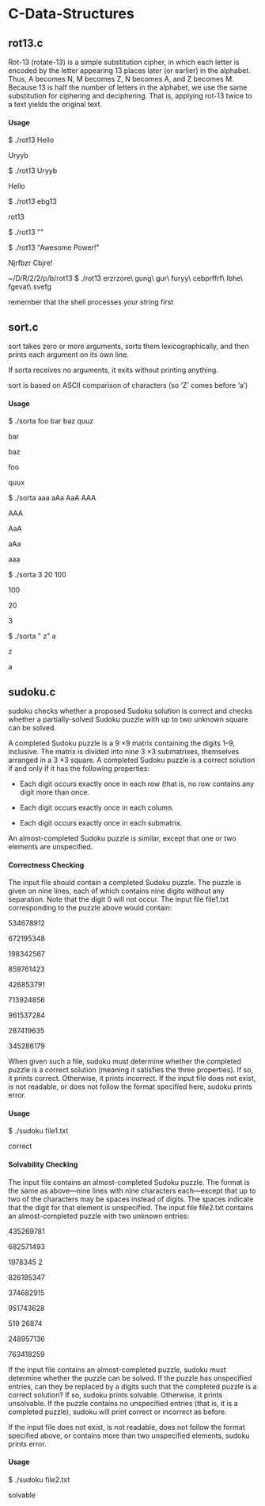 # C-Data-Structures

## rot13.c

Rot-13 (rotate-13) is a simple substitution cipher, in which each letter is encoded by the letter appearing 13 places later (or earlier) in the alphabet. Thus, A becomes N, M becomes Z, N becomes A, and Z becomes M. Because 13 is half the number of letters in the alphabet, we use the same substitution for ciphering and deciphering. That is, applying rot-13 twice to a text yields the original text.

#### Usage

$ ./rot13 Hello

Uryyb

$ ./rot13 Uryyb

Hello

$ ./rot13 ebg13

rot13

$ ./rot13 ""

$ ./rot13 "Awesome Power!"

Njrfbzr Cbjre!

~/D/R/2/2/p/b/rot13 $ ./rot13 erzrzore\ gung\ gur\ furyy\ cebprffrf\ lbhe\ fgevat\ svefg

remember that the shell processes your string first

## sort.c

sort takes zero or more arguments, sorts them lexicographically, and then prints each argument on its own line.

If sorta receives no arguments, it exits without printing anything.

sort is based on ASCII comparison of characters (so ‘Z’ comes before ‘a’)

#### Usage

$ ./sorta foo bar baz quuz

bar

baz

foo

quux

$ ./sorta aaa aAa AaA AAA

AAA

AaA

aAa

aaa

$ ./sorta 3 20 100

100

20

3

$ ./sorta " z" a

z

a

## sudoku.c

sudoku checks whether a proposed Sudoku solution is correct and checks whether a partially-solved Sudoku puzzle with up to two unknown square can be solved.

A completed Sudoku puzzle is a 9 ×9 matrix containing the digits 1–9, inclusive. The matrix is divided into nine 3 ×3 submatrixes, themselves arranged in a 3 ×3 square. A completed Sudoku puzzle is a correct solution if and only if it has the following properties:

- Each digit occurs exactly once in each row (that is, no row contains any digit more than once.

- Each digit occurs exactly once in each column.

- Each digit occurs exactly once in each submatrix.

An almost-completed Sudoku puzzle is similar, except that one or two elements are unspecified.

#### Correctness Checking

The input file should contain a completed Sudoku puzzle. The puzzle is given on nine lines, each of which contains nine digits without any separation. Note that the digit 0 will not occur. The input file file1.txt corresponding to the puzzle above would contain:

534678912

672195348

198342567

859761423

426853791

713924856

961537284

287419635

345286179

When given such a file, sudoku must determine whether the completed puzzle is a correct solution (meaning it satisfies the three properties). If so, it prints correct. Otherwise, it prints incorrect. If the input file does not exist, is not readable, or does not follow the format specified here, sudoku  prints error.

#### Usage

$ ./sudoku file1.txt

correct

#### Solvability Checking

The input file contains an almost-completed Sudoku puzzle. The format is the same as above—nine lines with nine characters each—except that up to two of the characters may be spaces instead of digits. The spaces indicate that the digit for that element is unspecified. The input file file2.txt contains an almost-completed puzzle with two unknown entries:

435269781

682571493

1978345 2

826195347

374682915

951743628

519 26874

248957136

763418259

If the input file contains an almost-completed puzzle, sudoku must determine whether the puzzle can be solved. If the puzzle has unspecified entries, can they be replaced by a digits such that the completed puzzle is a correct solution? If so, sudoku prints solvable. Otherwise, it prints unsolvable. If the puzzle contains no unspecified entries (that is, it is a completed puzzle), sudoku will print correct or incorrect as before.

If the input file does not exist, is not readable, does not follow the format specified above, or contains more than two unspecified elements, sudoku prints error.

#### Usage

$ ./sudoku file2.txt

solvable























